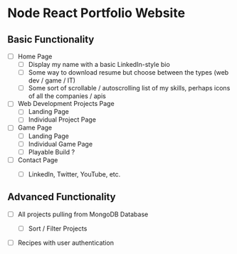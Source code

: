 # Node React Portfolio Website

## Basic Functionality

- [ ] Home Page
  - [ ] Display my name with a basic LinkedIn-style bio
  - [ ] Some way to download resume but choose between the types (web dev / game / IT)
  - [ ] Some sort of scrollable / autoscrolling list of my skills, perhaps icons of all the companies / apis
- [ ] Web Development Projects Page
  - [ ] Landing Page
  - [ ] Individual Project Page
- [ ] Game Page
  - [ ] Landing Page
  - [ ] Individual Game Page
  - [ ] Playable Build ?
- [ ] Contact Page
  - [ ] LinkedIn, Twitter, YouTube, etc.


## Advanced Functionality

- [ ] All projects pulling from MongoDB Database
  - [ ] Sort / Filter Projects
- [ ] Recipes with user authentication


